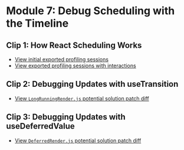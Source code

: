 # Module 7: Debug Scheduling with the Timeline

## Clip 1: How React Scheduling Works

- [View initial exported profiling sessions](module-7-scheduling-initial.json)
- [View exported profiling sessions with interactions](module-7-scheduling-interactions.json)

## Clip 2: Debugging Updates with useTransition

- [View `LongRunningRender.js` potential solution patch diff](LongRunningRender.js.patch)

## Clip 3: Debugging Updates with useDeferredValue

- [View `DeferredRender.js` potential solution patch diff](DeferredRender.js.patch)